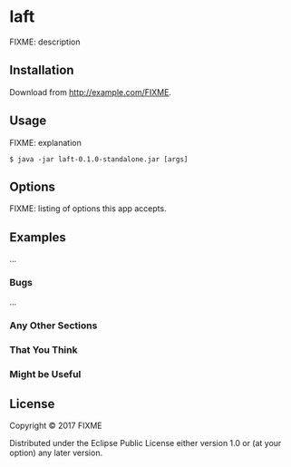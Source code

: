 # laft

FIXME: description

## Installation

Download from http://example.com/FIXME.

## Usage

FIXME: explanation

    $ java -jar laft-0.1.0-standalone.jar [args]

## Options

FIXME: listing of options this app accepts.

## Examples

...

### Bugs

...

### Any Other Sections
### That You Think
### Might be Useful

## License

Copyright © 2017 FIXME

Distributed under the Eclipse Public License either version 1.0 or (at
your option) any later version.

